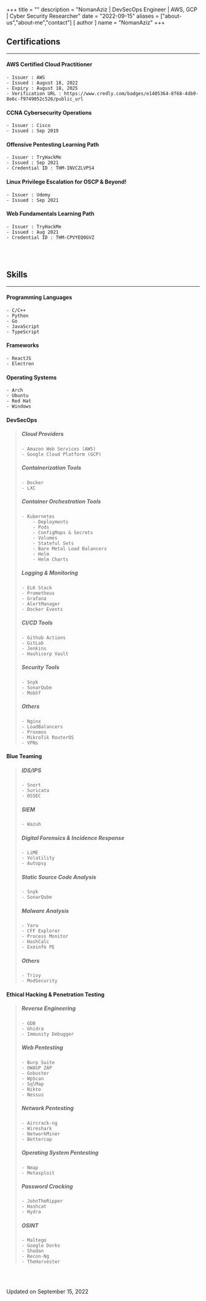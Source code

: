 +++
title = ""
description = "NomanAziz | DevSecOps Engineer | AWS, GCP | Cyber Security Researcher"
date = "2022-09-15"
aliases = ["about-us","about-me","contact"]
[ author ]
  name = "NomanAziz"
+++

## **Certifications**

---

#### AWS Certified Cloud Practitioner
```
- Issuer : AWS
- Issued : August 18, 2022
- Expiry : August 18, 2025
- Verification URL : https://www.credly.com/badges/e1405364-8f68-4db9-8e6c-f9749052c526/public_url
```

#### CCNA Cybersecurity Operations

```
- Issuer : Cisco
- Issued : Sep 2019
```

#### Offensive Pentesting Learning Path

```
- Issuer : TryHackMe
- Issued : Sep 2021
- Credential ID : THM-INVCZLVPS4 
```

#### Linux Privilege Escalation for OSCP & Beyond!

```
- Issuer : Udemy
- Issued : Sep 2021
```

#### Web Fundamentals Learning Path

```
- Issuer : TryHackMe
- Issued : Aug 2021
- Credential ID : THM-CPVYEQ0GVZ 
```
<br><br>

## **Skills**

---

#### Programming Languages
```
- C/C++
- Python
- Go
- JavaScript
- TypeScript
```

#### Frameworks
```
- ReactJS
- Electron
```

#### Operating Systems
```
- Arch
- Ubuntu
- Red Hat
- Windows
```

#### DevSecOps
> ##### Cloud Providers
> ```
> - Amazon Web Services (AWS)
> - Google Cloud Platform (GCP)
> ```
> ##### Containerization Tools
> ```
> - Docker
> - LXC
> ```
> ##### Container Orchestration Tools
> ```
> - Kubernetes
>     - Deployments
>     - Pods
>     - ConfigMaps & Secrets
>     - Volumes
>     - Stateful Sets
>     - Bare Metal Load Balancers
>     - Helm
>     - Helm Charts
> ```
> ##### Logging & Monitoring
> ```
> - ELK Stack
> - Prometheus
> - Grafana
> - AlertManager
> - Docker Events
> ```
> ##### CI/CD Tools
> ```
> - Github Actions
> - GitLab
> - Jenkins
> - Hashicorp Vault
> ```
> ##### Security Tools
> ```
> - Snyk
> - SonarQube
> - MobSf
> ```
> ##### Others
> ```
> - Nginx
> - LoadBalancers
> - Proxmox
> - MikroTik RouterOS
> - VPNs
> ```

#### Blue Teaming
> ##### IDS/IPS
> ```
> - Snort
> - Suricata
> - OSSEC
> ```
> ##### SIEM
> ```
> - Wazuh
> ```
> ##### Digital Forensics & Incidence Response
> ```
> - LiME
> - Volatility
> - Autopsy
> ```
> ##### Static Source Code Analysis
> ```
> - Snyk
> - SonarQube
> ```
> ##### Malware Analysis
> ```
> - Yara
> - CFF Explorer
> - Process Monitor
> - HashCalc
> - Exeinfo PE
> ```
> ##### Others
> ```
> - Trivy
> - ModSecurity
> ```

#### Ethical Hacking & Penetration Testing
> ##### Reverse Engineering
> ```
> - GDB
> - Ghidra
> - Immunity Debugger
> ```
> ##### Web Pentesting
> ```
> - Burp Suite
> - OWASP ZAP
> - Gobuster
> - WpScan
> - SqlMap
> - Nikto
> - Nessus
> ```
> ##### Network Pentesting
> ```
> - Aircrack-ng
> - Wireshark
> - NetworkMiner
> - Bettercap
> ```
> ##### Operating System Pentesting
> ```
> - Nmap
> - Metasploit
> ```
> ##### Password Cracking
> ```
> - JohnTheRipper
> - Hashcat
> - Hydra
> ```
> ##### OSINT
> ```
> - Maltego
> - Google Dorks
> - Shodan
> - Recon-Ng
> - TheHarvester
> ```

<br><br>

<div class="date">
Updated on September 15, 2022
</div>